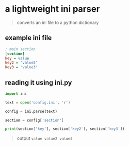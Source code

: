 # a lightweight ini parser

> converts an ini file to a python dictionary

## example ini file
```ini
; main section
[section]
key = value
key2 = "value2"
key3 = 'value3'
```

## reading it using ini.py
```py
import ini

text = open('config.ini', 'r')

config = ini.parse(text)

section = config['section']

print(section['key'], section['key2'], section['key3'])
```

> output 
`value value2 value3`